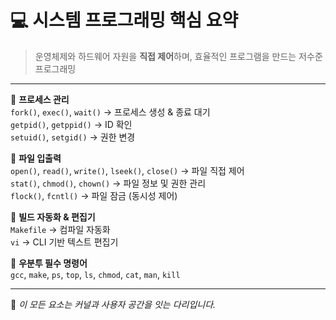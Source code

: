 
# 💻 시스템 프로그래밍 핵심 요약

> 운영체제와 하드웨어 자원을 **직접 제어**하며, 효율적인 프로그램을 만드는 저수준 프로그래밍

---

🔹 **프로세스 관리**  
`fork()`, `exec()`, `wait()` → 프로세스 생성 & 종료 대기  
`getpid()`, `getppid()` → ID 확인  
`setuid()`, `setgid()` → 권한 변경

🔹 **파일 입출력**  
`open()`, `read()`, `write()`, `lseek()`, `close()` → 파일 직접 제어  
`stat()`, `chmod()`, `chown()` → 파일 정보 및 권한 관리  
`flock()`, `fcntl()` → 파일 잠금 (동시성 제어)

🔹 **빌드 자동화 & 편집기**  
`Makefile` → 컴파일 자동화  
`vi` → CLI 기반 텍스트 편집기

🔹 **우분투 필수 명령어**  
`gcc`, `make`, `ps`, `top`, `ls`, `chmod`, `cat`, `man`, `kill`

---

🧠 *이 모든 요소는 커널과 사용자 공간을 잇는 다리입니다.*
